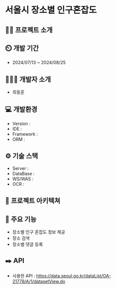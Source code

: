 # 서울시 장소별 인구혼잡도

## 👨‍🏫 프로젝트 소개

## ⏲️ 개발 기간
- 2024/07/13 ~ 2024/08/25
## 🧑‍🤝‍🧑 개발자 소개
- 최동훈
## 💻 개발환경
- Version :
- IDE :
- Framework :
- ORM : 
## ⚙️ 기술 스택
- Server :
- DataBase :
- WS/WAS :
- OCR :
## 📝 프로젝트 아키텍쳐

## 📌 주요 기능
- 장소별 인구 혼잡도 정보 제공
- 장소 검색
- 장소별 댓글 등록
## ✒️ API
- 사용한 API : <https://data.seoul.go.kr/dataList/OA-21778/A/1/datasetView.do>
